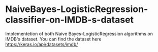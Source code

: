 # NaiveBayes-LogisticRegression-classifier-on-IMDB-s-dataset
Implementetion of both Naive Bayes-LogisticRegression algorithms on IMDB's dataset.
You can find the dataset here https://keras.io/api/datasets/imdb/
